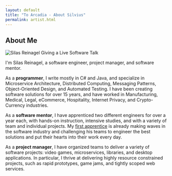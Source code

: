 ```yaml
---
layout: default
title: "To Arcadia - About Silvius"
permalink: artist.html
---
```


<div class="about post">
  <h2 class="post-title center">About Me</h2>  
  <div class="container py1 mb1"><div><img class="post-featured-img" src="/images/silas-live-presentation.jpg" alt="Silas Reinagel Giving a Live Software Talk"></div></div>

  <p>I'm Silas Reinagel, a software engineer, project manager, and software mentor.</p>

  <p>As a <b>programmer</b>, I write mostly in C# and Java, and specialize in Microservice Architecture, Distributed Computing, Messaging Patterns, Object-Oriented Design, and Automated Testing. I have been creating software solutions for over 15 years, and have worked in Manufacturing, Medical, Legal, eCommerce, Hospitality, Internet Privacy, and Crypto-Currency industries. </p>

  <p>As a <b>software mentor</b>, I have apprenticed two different engineers for over a year each, with hands-on instruction, intensive studies, and with a variety of team and individual projects. My <a href="https://www.linkedin.com/in/noah-reinagel-6577a2114/">first apprentice</a> is already making waves in the software industry and challenging his teams to engineer the best solutions and put their hearts into their work every day. </p>

  <p>As a <b>project manager</b>, I have organized teams to deliver a variety of software projects: video games, microservices, libraries, and desktop applications. In particular, I thrive at delivering highly resource constrained projects, such as rapid prototypes, game jams, and tightly scoped web services.</p>
</div>
